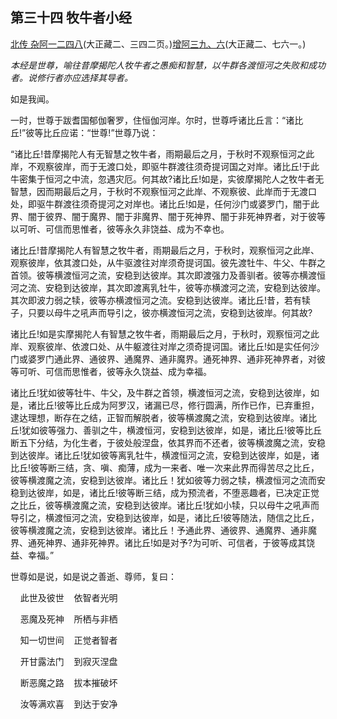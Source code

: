 ## 第三十四 牧牛者小经

[北传 杂阿一二四八](https://github.com/gwsice/buddhism/blob/master/%E6%97%A9%E6%9C%9F/%E6%9D%82%E9%98%BF%E5%90%AB%E7%BB%8F/47.md#1248)(大正藏二、三四二页。)[增阿三九、六](https://github.com/gwsice/buddhism/blob/master/%E6%97%A9%E6%9C%9F/%E5%A2%9E%E4%B8%80%E9%98%BF%E5%90%AB%E7%BB%8F/39.md#6)(大正藏二、七六一。)

*本经是世尊，喻往昔摩揭陀人牧牛者之愚痴和智慧，以牛群各渡恒河之失败和成功者。说修行者亦应选择其导者。*

如是我闻。

一时，世尊于跋耆国郁伽奢罗，住恒伽河岸。尔时，世尊呼诸比丘言：“诸比丘!”彼等比丘应诺：“世尊!”世尊乃说： 

“诸比丘!昔摩揭陀人有无智慧之牧牛者，雨期最后之月，于秋时不观察恒河之此岸，不观察彼岸，而于无渡口处，即驱牛群渡往须奇提诃国之对岸。诸比丘!于此牛密集于恒河之中流，忽遇灾厄。何其故?诸比丘!如是，实彼摩揭陀人之牧牛者无智慧，因而期最后之月，于秋时不观察恒河之此岸、不观察彼、此岸而于无渡口处，即驱牛群渡往须奇提河之对岸也。诸比丘!如是，任何沙门或婆罗门，闇于此界、闇于彼界、闇于魔界、闇于非魔界、闇于死神界、闇于非死神界者，对于彼等以可听、可信而思惟者，彼等永久非饶益、成为不幸也。

诸比丘!昔摩揭陀人有智慧之牧牛者，雨期最后之月，于秋时，观察恒河之此岸、观察彼岸，依其渡口处，从牛驱渡往对岸须奇提诃国。彼先渡牡牛、牛父、牛群之首领。彼等横渡恒河之流，安稳到达彼岸。其次即渡强力及善驯者。彼等亦横渡恒河之流、安稳到达彼岸，其次即渡离乳牡牛，彼等亦横渡河之流，安稳到达彼岸。其次即波力弱之犊，彼等亦横渡恒河之流。安稳到达彼岸。诸比丘!昔，若有犊子，只要以母牛之吼声而导引之，彼亦横渡恒河之流，安稳到达彼岸。何其故?

诸比丘!如是实摩揭陀人有智慧之牧牛者，雨期最后之月，于秋时，观察恒河之此岸、观察彼岸、依渡口处、从牛躯渡往对岸之须奇提诃国。诸比丘!如是实任何沙门或婆罗门通此界、通彼界、通魔界、通非魔界。通死神界、通非死神界者，对彼等可听、可信而思惟者，彼等永久饶益、成为幸福。

诸比丘!犹如彼等牡牛、牛父，及牛群之首领，横渡恒河之流，安稳到达彼岸，如是，诸比丘!彼等比丘成为阿罗汉，诸漏已尽，修行圆满，所作已作，已弃重担，逮达理想，断存在之结，正智而解脱者，彼等横渡魔之流，安稳到达彼岸。诸比丘!犹如彼等强力、善驯之牛，横渡恒河，安稳到达彼岸，如是，诸比丘!彼等比丘断五下分结，为化生者，于彼处般涅盘，依其界而不还者，彼等横渡魔之流，安稳到达彼岸。诸比丘!犹如彼等离乳牡牛，横渡恒河之流，安稳到达彼岸，如是，诸比丘!彼等断三结，贪、嗔、痴薄，成为一来者、唯一次来此界而得苦尽之比丘，彼等横渡魔之流，安稳到达彼岸。诸比丘！犹如彼等力弱之犊，横渡恒河之流而安稳到达彼岸，如是，诸比丘!彼等断三结，成为预流者，不堕恶趣者，已决定正觉之比丘，彼等横渡魔之流，安稳到达彼岸。诸比丘!犹如小犊，只以母牛之吼声而导引之，横渡恒河之流，安稳到达彼岸，如是，诸比丘!彼等随法，随信之比丘，彼等横渡魔之流，安稳到达彼岸。诸比丘！予通此界、通彼界、通魔界、通非魔界、通死神界、通非死神界。诸比丘!如是对予?为可听、可信者，于彼等成其饶益、幸福。”

世尊如是说，如是说之善逝、尊师，复曰：

&nbsp;&nbsp;&nbsp;&nbsp;此世及彼世&nbsp;&nbsp;&nbsp;&nbsp;依智者光明

&nbsp;&nbsp;&nbsp;&nbsp;恶魔及死神&nbsp;&nbsp;&nbsp;&nbsp;所栖与非栖

&nbsp;&nbsp;&nbsp;&nbsp;知一切世间&nbsp;&nbsp;&nbsp;&nbsp;正觉者智者

&nbsp;&nbsp;&nbsp;&nbsp;开甘露法门&nbsp;&nbsp;&nbsp;&nbsp;到寂灭涅盘

&nbsp;&nbsp;&nbsp;&nbsp;断恶魔之路&nbsp;&nbsp;&nbsp;&nbsp;拔本摧破坏

&nbsp;&nbsp;&nbsp;&nbsp;汝等满欢喜&nbsp;&nbsp;&nbsp;&nbsp;到达于安净

